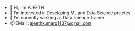 - 👋 Hi, I’m AJEETH
- 👀 I’m interested in Developing ML and Data Science projetcs
- 🌱 I’m currently working as Data science Trainer
- 📫 EMail : ajeethkumarg1437@gmail.com


<!---
AJU-CODES/AJU-CODES is a ✨ special ✨ repository because its `README.md` (this file) appears on your GitHub profile.
You can click the Preview link to take a look at your changes.
--->
